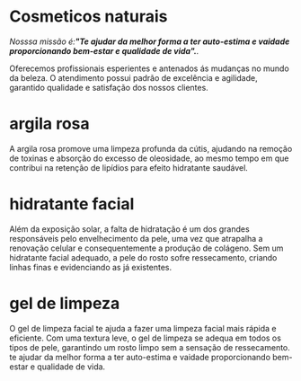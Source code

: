 <h1> Cosmeticos naturais </h1>


<p><em>Nosssa missão é:<strong>"Te ajudar da melhor forma a ter auto-estima e vaidade proporcionando bem-estar e qualidade de vida".</strong>.</em></p>                   


<p>Oferecemos profissionais esperientes e antenados ás mudanças no mundo da beleza. O atendimento possui padrão de excelência e agilidade, garantido qualidade e satisfação dos nossos clientes.</p>

# argila rosa 
A argila rosa promove uma limpeza profunda da cútis, ajudando na remoção de toxinas e absorção do excesso de oleosidade, ao mesmo tempo em que contribui na retenção de lipídios para efeito hidratante saudável. 

# hidratante facial
Além da exposição solar, a falta de hidratação é um dos grandes responsáveis pelo envelhecimento da pele, uma vez que atrapalha a renovação celular e consequentemente a produção de colágeno. Sem um hidratante facial adequado, a pele do rosto sofre ressecamento, criando linhas finas e evidenciando as já existentes.

# gel de limpeza 
O gel de limpeza facial te ajuda a fazer uma limpeza facial mais rápida e eficiente. Com uma textura leve, o gel de limpeza se adequa em todos os tipos de pele, garantindo um rosto limpo sem a sensação de ressecamento.
te ajudar da melhor forma a ter auto-estima e vaidade proporcionando bem-estar e qualidade de vida. </p>
